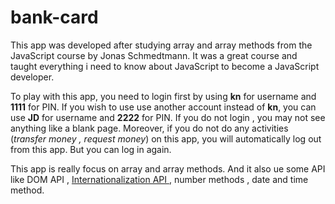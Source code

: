 # bank-card

This app was developed after studying array and array methods from the JavaScript course by Jonas Schmedtmann. It was a great course and taught everything i need to know about JavaScript to become a JavaScript developer.

To play with this app, you need to login first by using **kn** for username and **1111** for PIN. If you wish to use use another account instead of **kn**, you can use **JD** for username and **2222** for PIN. If you do not login , you may not see anything like a blank page. Moreover, if you do not do any activities (*transfer money , request money*)  on this app, you will automatically log out from this app. But you can log in again.

This app is really focus on array and array methods. And it also ue some API like DOM API , [ Internationalization API ](https://developer.mozilla.org/en-US/docs/Web/JavaScript/Reference/Global_Objects/Intl), number methods , date and time method.

